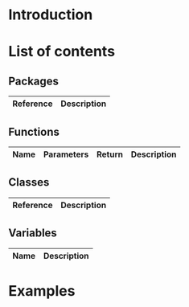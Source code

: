 # Introduction

# List of contents

## Packages

Reference|Description
---|---

## Functions

Name|Parameters|Return|Description
---|---|---|---

## Classes

Reference|Description
---|---

## Variables

Name|Description
---|---

# Examples
